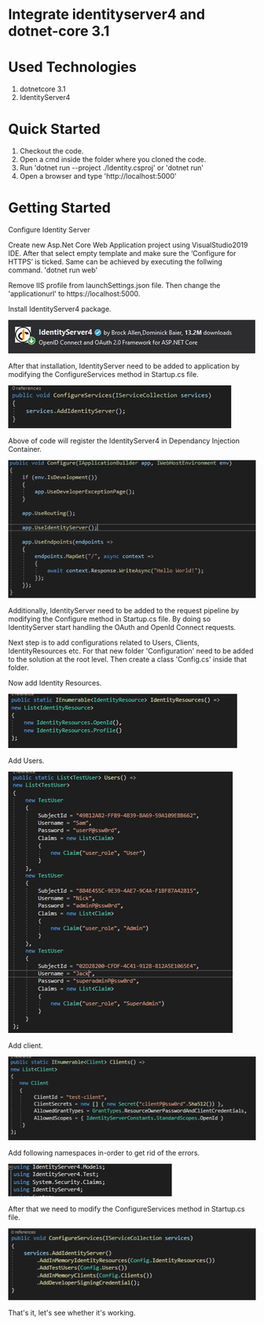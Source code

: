 # Integrate identityserver4 and dotnet-core 3.1

# Used Technologies

1. dotnetcore 3.1
2. IdentityServer4

# Quick Started

1. Checkout the code.
2. Open a cmd inside the folder where you cloned the code.
3. Run 'dotnet run --project ./Identity.csproj' or 'dotnet run'
4. Open a browser and type 'http://localhost:5000'

# Getting Started

Configure Identity Server

Create new Asp.Net Core Web Application project using VisualStudio2019 IDE. After that select empty template and make sure the ‘Configure for HTTPS’ is ticked. 
Same can be achieved by executing the follwing command. 'dotnet run web'

Remove IIS profile from launchSettings.json file. Then change the 'applicationurl' to https://localhost:5000.

Install IdentityServer4 package.

![idebtity-server-4](./images/identityserver4.PNG)

After that installation, IdentityServer need to be added to application by modifying the ConfigureServices method in Startup.cs file.

![configure-service](./images/configureservice.PNG)

Above of code will register the IdentityServer4 in Dependancy Injection Container.

![configure](./images/configure.PNG)

Additionally, IdentityServer need to be added to the request pipeline by modifying the Configure method in Startup.cs file. By doing so IdentityServer start handling the OAuth and OpenId Connect requests.

Next step is to add configurations related to Users, Clients, IdentityResources etc. For that new folder 'Configuration' need to be added to the solution at the root level. Then create a class 'Config.cs' inside that folder.

Now add Identity Resources.

![identity-resources](./images/identityresources.PNG)

Add Users.

![users](./images/users.PNG)

Add client.

![client](./images/clients.PNG)

Add following namespaces in-order to get rid of the errors.

![client](./images/using-config.cs.PNG)

After that we need to modify the ConfigureServices method in Startup.cs file.

![client](./images/configureservice-v2.PNG)

That's it, let's see whether it's working.

